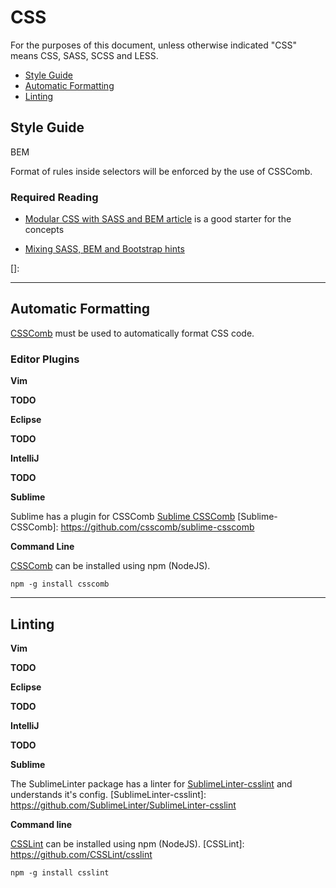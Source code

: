 # CSS

For the purposes of this document, unless otherwise indicated "CSS" means CSS, SASS, SCSS and LESS.

 - [Style Guide](#style-guide)
 - [Automatic Formatting](#automatic-formatting)
 - [Linting](#linting)

## Style Guide

BEM

Format of rules inside selectors will be enforced by the use of CSSComb.

### Required Reading

 - [Modular CSS with SASS and BEM article](sass-bem-article) is a good starter for the concepts

[sass-bem-article]: http://mathayward.com/modular-css-with-sass-and-bem/

 - [Mixing SASS, BEM and Bootstrap hints](sass-bem-bs) 

[sass-bem-bs]: http://andersonorui.com/2014/08/08/bootstrap-sass-bem/

[]: 

- - -

## Automatic Formatting

[CSSComb](css-comb) must be used to automatically format CSS code.

[csscomb]: https://github.com/csscomb/csscomb.js

### Editor Plugins

**Vim**

**TODO**

**Eclipse**

**TODO**

**IntelliJ**

**TODO**

**Sublime**

Sublime has a plugin for CSSComb [Sublime CSSComb](Sublime-CSSComb)
[Sublime-CSSComb]: https://github.com/csscomb/sublime-csscomb

**Command Line**

[CSSComb](CSSComb) can be installed using npm (NodeJS).

[CSSComb]: http://csscomb.com/
```
npm -g install csscomb
```

- - -

## Linting

**Vim**

**TODO**

**Eclipse**

**TODO**

**IntelliJ**

**TODO**

**Sublime**

The SublimeLinter package has a linter for [SublimeLinter-csslint](SublimeLinter-csslint) and understands it's config.
[SublimeLinter-csslint]: https://github.com/SublimeLinter/SublimeLinter-csslint

**Command line**

[CSSLint](CSSLint) can be installed using npm (NodeJS).
[CSSLint]: https://github.com/CSSLint/csslint
```
npm -g install csslint
```
